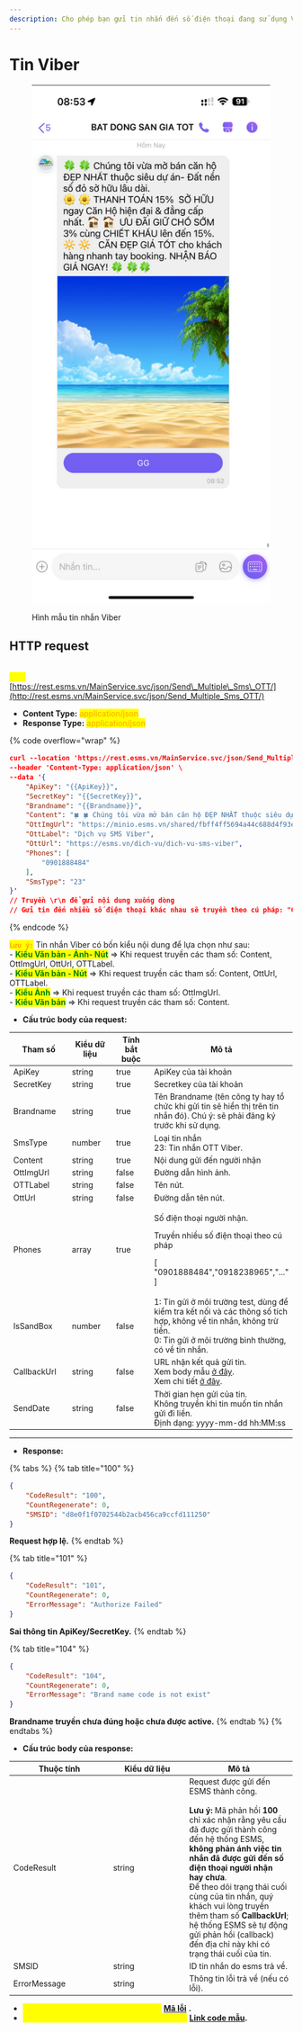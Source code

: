 ```yaml
---
description: Cho phép bạn gửi tin nhắn đến số điện thoại đang sử dụng Viber.
---
```


# Tin Viber



<figure><img src="../../.gitbook/assets/hình lên viber.png" alt=""><figcaption><p>Hình mẫu tin nhắn Viber</p></figcaption></figure>

## HTTP request

\
<mark style="color:yellow;">**`POST`**</mark> [https://rest.esms.vn/MainService.svc/json/Send\_Multiple\_Sms\_OTT/](http://rest.esms.vn/MainService.svc/json/Send_Multiple_Sms_OTT/)

* **Content Type:** <mark style="color:orange;">application/json</mark>
* **Response Type:** <mark style="color:orange;">application/json</mark>

{% code overflow="wrap" %}
```json
curl --location 'https://rest.esms.vn/MainService.svc/json/Send_Multiple_Sms_OTT/' \
--header 'Content-Type: application/json' \
--data '{
    "ApiKey": "{{ApiKey}}",
    "SecretKey": "{{SecretKey}}",
    "Brandname": "{{Brandname}}",
    "Content": "🍀 🍀 Chúng tôi vừa mở bán căn hộ ĐẸP NHẤT thuộc siêu dự án- Đất nền sổ đỏ sở hữu lâu dài.\r\n🌼 🌼 THANH TOÁN 15%  SỞ HỮU ngay Căn Hộ hiện đại & đẳng cấp nhất. 🏚 🏚  ƯU ĐÃI GIỮ CHỔ SỚM 3% cùng CHIẾT KHẤU lên đến 15%.\r\n🔆 🔆   CĂN ĐẸP GIÁ TỐT cho khách hàng nhanh tay booking. NHẬN BÁO GIÁ NGAY!! 🍀 🍀🍀",
    "OttImgUrl": "https://minio.esms.vn/shared/fbff4ff5694a44c688d4f93eda4572af.png",
    "OttLabel": "Dịch vụ SMS Viber",
    "OttUrl": "https://esms.vn/dich-vu/dich-vu-sms-viber",
    "Phones": [
        "0901888484"
    ],
    "SmsType": "23"
}'
// Truyền \r\n để gửi nội dung xuống dòng
// Gửi tin đến nhiều số điện thoại khác nhau sẽ truyền theo cú pháp: "0901888484","0918238965"
```
{% endcode %}

<mark style="color:orange;">**`Lưu ý:`**</mark> Tin nhắn Viber có bốn kiểu nội dung để lựa chọn như sau:\
\- <mark style="color:green;">**Kiểu Văn bản - Ảnh- Nút**</mark> => Khi request truyền các tham số: Content, OttImgUrl, OttUrl, OTTLabel.\
\- <mark style="color:green;">**Kiểu Văn bản - Nút**</mark> => Khi request truyền các tham số: Content, OttUrl, OTTLabel.\
\- <mark style="color:green;">**Kiểu Ảnh**</mark> => Khi request truyền các tham số: OttImgUrl.\
\- <mark style="color:green;">**Kiểu Văn bản**</mark> => Khi request truyền các tham số: Content.

* **Cấu trúc body của request:**

<table><thead><tr><th width="136.77777099609375">Tham số</th><th width="109.7777099609375">Kiểu dữ liệu</th><th width="118.1112060546875" data-type="checkbox">Tính bắt buộc</th><th>Mô tả</th></tr></thead><tbody><tr><td>ApiKey</td><td>string</td><td>true</td><td>ApiKey của tài khoản</td></tr><tr><td>SecretKey</td><td>string</td><td>true</td><td>Secretkey của tài khoản</td></tr><tr><td>Brandname</td><td>string</td><td>true</td><td>Tên Brandname (tên công ty hay tổ chức khi gửi tin sẽ hiển thị trên tin nhắn đó). Chú ý: sẽ phải đăng ký trước khi sử dụng.</td></tr><tr><td>SmsType</td><td>number</td><td>true</td><td>Loại tin nhắn<br>23: Tin nhắn OTT Viber.</td></tr><tr><td>Content</td><td>string</td><td>true</td><td>Nội dung gửi đến người nhận</td></tr><tr><td>OttImgUrl</td><td>string</td><td>false</td><td>Đường dẫn hình ảnh.</td></tr><tr><td>OTTLabel</td><td>string</td><td>false</td><td>Tên nút.</td></tr><tr><td>OttUrl</td><td>string</td><td>false</td><td>Đường dẫn tên nút.</td></tr><tr><td>Phones</td><td>array</td><td>true</td><td><p>Số điện thoại người nhận. </p><p></p><p>Truyền nhiều số điện thoại theo cú pháp</p><p>[ "0901888484","0918238965","..." ]</p></td></tr><tr><td>IsSandBox</td><td>number</td><td>false</td><td>1: Tin gửi ở môi trường test, dùng để kiểm tra kết nối và các thông số tích hợp, không về tin nhắn, không trừ tiền.<br>0: Tin gửi ở môi trường bình thường, có về tin nhắn.</td></tr><tr><td>CallbackUrl</td><td>string</td><td>false</td><td>URL nhận kết quả gửi tin. <br>Xem body mẫu <a href="https://samplefordevelopers.esms.vn/#6acfe1fc-8601-4bce-9549-65bf17f279b1">ở đây</a>. <br>Xem chi tiết <a href="https://developers-v2.esms.vn/esms-api/callback-url">ở đây</a>.</td></tr><tr><td>SendDate</td><td>string</td><td>false</td><td>Thời gian hẹn gửi của tin.
<br>Không truyền khi tin muốn tin nhắn gửi đi liền.
<br>Định dạng: yyyy-mm-dd hh:MM:ss</td></tr></tbody></table>



***

* **Response:**

{% tabs %}
{% tab title="100" %}
```json
{
    "CodeResult": "100",
    "CountRegenerate": 0,
    "SMSID": "d8e0f1f0702544b2acb456ca9ccfd111250"
}
```

**Request hợp lệ.**
{% endtab %}

{% tab title="101" %}
```json
{
    "CodeResult": "101",
    "CountRegenerate": 0,
    "ErrorMessage": "Authorize Failed"
}
```

**Sai thông tin ApiKey/SecretKey.**
{% endtab %}

{% tab title="104" %}
```json
{
    "CodeResult": "104",
    "CountRegenerate": 0,
    "ErrorMessage": "Brand name code is not exist"
}
```

**Brandname truyền chưa đúng hoặc chưa được active.**
{% endtab %}
{% endtabs %}

* **Cấu trúc body của response:**

<table><thead><tr><th width="163.666748046875">Thuộc tính</th><th width="121.3333740234375">Kiểu dữ liệu</th><th>Mô tả</th></tr></thead><tbody><tr><td>CodeResult</td><td>string</td><td>Request được gửi đến ESMS thành công.<br><br><strong>Lưu ý:</strong> Mã phản hồi <strong>100</strong> chỉ xác nhận rằng yêu cầu đã được gửi thành công đến hệ thống ESMS, <strong>không phản ánh việc tin nhắn đã được gửi đến số điện thoại người nhận hay chưa</strong>.<br>Để theo dõi trạng thái cuối cùng của tin nhắn, quý khách vui lòng truyền thêm tham số <strong>CallbackUrl</strong>; hệ thống ESMS sẽ tự động gửi phản hồi (callback) đến địa chỉ này khi có trạng thái cuối của tin.</td></tr><tr><td>SMSID</td><td>string</td><td>ID tin nhắn do esms trả về.</td></tr><tr><td>ErrorMessage</td><td>string</td><td>Thông tin lỗi trả về (nếu có lỗi).</td></tr></tbody></table>

* _<mark style="color:yellow;">**Thông tin chi tiết mã lỗi xem ở bảng:**</mark>_ [**Mã lỗi**](../bang-ma-loi.md) **.**
* _<mark style="color:yellow;">**Lấy code mẫu các ngôn ngữ trên Postman:**</mark>_ [**Link code mẫu**](https://samplefordevelopers.esms.vn/#9a4ce369-8f02-43cb-9693-f2e9ab827af3)**.**

